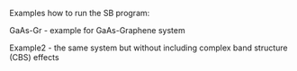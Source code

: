Examples how to run the SB program:


GaAs-Gr - example for GaAs-Graphene system

Example2 - the same system but without including complex band structure (CBS) effects 





